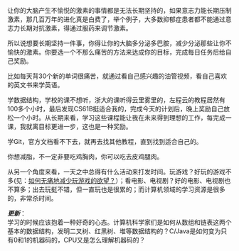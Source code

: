 让你的大脑产生不愉悦的激素的事情都是无法长期坚持的，如果意志力能长期压制激素，那几百万年的进化真是白费了，举个例子，大多数抑郁症患者都不能通过意志力长期对抗激素，得通过服药来调节激素。

所以说想要长期坚持一件事，你得让你的大脑多分泌多巴胺，减少分泌那些让你不愉快的激素。你要选一个不那么痛苦的方法来达成你的目标，完成每日任务后给自己奖励。  

比如每天背30个新的单词很痛苦，就通过看自己感兴趣的油管视频，看自己喜欢的英文书来学英语。  

学数据结构，学校的课不想听，浙大的课听得云里雾里的，左程云的教程居然有100多个小时，最后发现CS61B挺适合我的，完成今天的计划后，晚上奖励自己放松一个小时。从长期来看，学习这些课程能让我在未来得到理想的工作，每完成一课，我就离目标更进一步，这也是一种奖励。  

学Git，官方文档看不下去，就再去找其他教程，直到找到适合自己的。  

你想减脂，不一定非要吃鸡胸肉，你可以吃去皮鸡腿肉。  

从另一个角度来看，一天之中总得有什么活动来打发时间。玩游戏？好玩的游戏不多(见：[如何无痛地减少玩游戏的欲望？](https://github.com/MuSk7777/Blog-zh/issues/13#issue-1052533161)）；看电影、电视剧？好的电影、电视剧也不算多；出去玩挺不错，但一直玩也是很累的；而计算机领域的学习资源是很多的，非常杀时间。

***更新***：  
学习的时候应该抱着一种好奇的心态。计算机科学家们是如何从数组和链表这两个基本的数据结构，发明二叉树、红黑树、堆等数据结构的？C/Java是如何变为只有0和1的机器码的，CPU又是怎么理解机器码的？